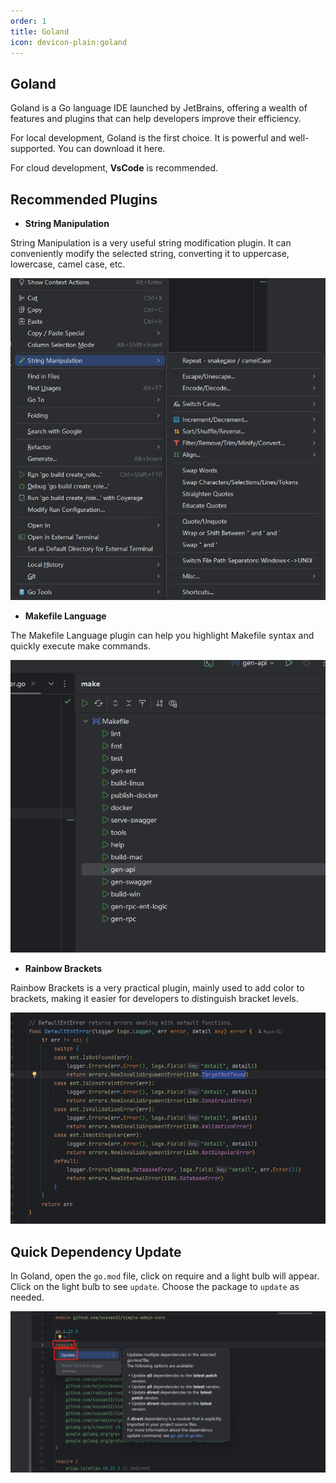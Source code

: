 ```yaml
---
order: 1
title: Goland
icon: devicon-plain:goland
---
```


## Goland

Goland is a Go language IDE launched by JetBrains, offering a wealth of features and plugins that can help developers improve their efficiency.

For local development, Goland is the first choice. It is powerful and well-supported. You can download it here.

For cloud development, **VsCode** is recommended.

## Recommended Plugins

- **String Manipulation**

String Manipulation is a very useful string modification plugin. It can conveniently modify the selected string, converting it to uppercase, lowercase, camel case, etc.

![string](/assets/image/article/devtools/string-modify.png)

- **Makefile Language**

The Makefile Language plugin can help you highlight Makefile syntax and quickly execute make commands.

![Makefile](/assets/image/article/devtools/make-plugin.png)

- **Rainbow Brackets**

Rainbow Brackets is a very practical plugin, mainly used to add color to brackets, making it easier for developers to distinguish bracket levels.

![Rainbow Brackets](/assets/image/article/devtools/rainbow.png)

## Quick Dependency Update

In Goland, open the `go.mod` file, click on require and a light bulb will appear. Click on the light bulb to see `update`. Choose the package to `update` as needed.

![update](/assets/image/article/devtools/update-gomod.png)